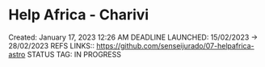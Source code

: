 # Help Africa - Charivi

Created: January 17, 2023 12:26 AM
DEADLINE LAUNCHED: 15/02/2023 → 28/02/2023
REFS LINKS:: https://github.com/senseijurado/07-helpafrica-astro
STATUS TAG: IN PROGRESS
